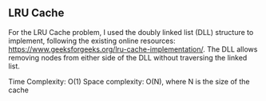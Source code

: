## LRU Cache

For the LRU Cache problem, I used the doubly linked list (DLL) structure to implement, following the existing online resources: https://www.geeksforgeeks.org/lru-cache-implementation/. The DLL allows removing nodes from either side of the DLL without traversing the linked list. 

Time Complexity: O(1)
Space complexity: O(N), where N is the size of the cache